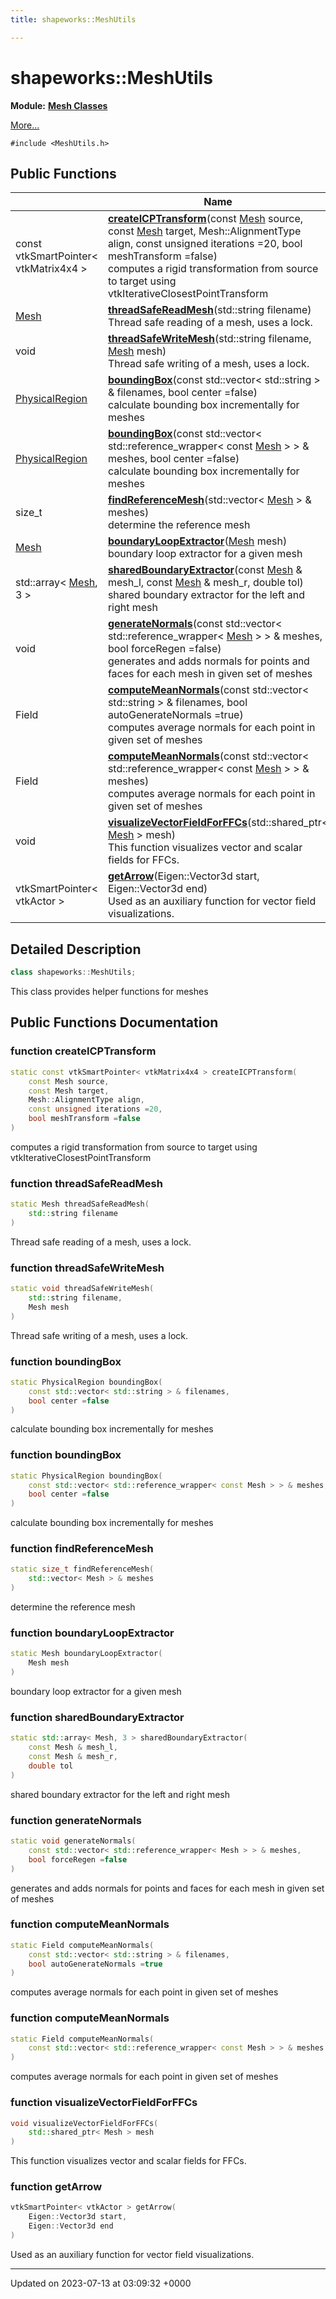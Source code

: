```yaml
---
title: shapeworks::MeshUtils

---
```


# shapeworks::MeshUtils

**Module:** **[Mesh Classes](../Modules/group__Group-Mesh.md)**



 [More...](#detailed-description)


`#include <MeshUtils.h>`

## Public Functions

|                | Name           |
| -------------- | -------------- |
| const vtkSmartPointer< vtkMatrix4x4 > | **[createICPTransform](../Classes/classshapeworks_1_1MeshUtils.md#function-createicptransform)**(const [Mesh](../Classes/classshapeworks_1_1Mesh.md) source, const [Mesh](../Classes/classshapeworks_1_1Mesh.md) target, Mesh::AlignmentType align, const unsigned iterations =20, bool meshTransform =false)<br>computes a rigid transformation from source to target using vtkIterativeClosestPointTransform  |
| [Mesh](../Classes/classshapeworks_1_1Mesh.md) | **[threadSafeReadMesh](../Classes/classshapeworks_1_1MeshUtils.md#function-threadsafereadmesh)**(std::string filename)<br>Thread safe reading of a mesh, uses a lock.  |
| void | **[threadSafeWriteMesh](../Classes/classshapeworks_1_1MeshUtils.md#function-threadsafewritemesh)**(std::string filename, [Mesh](../Classes/classshapeworks_1_1Mesh.md) mesh)<br>Thread safe writing of a mesh, uses a lock.  |
| [PhysicalRegion](../Classes/classshapeworks_1_1PhysicalRegion.md) | **[boundingBox](../Classes/classshapeworks_1_1MeshUtils.md#function-boundingbox)**(const std::vector< std::string > & filenames, bool center =false)<br>calculate bounding box incrementally for meshes  |
| [PhysicalRegion](../Classes/classshapeworks_1_1PhysicalRegion.md) | **[boundingBox](../Classes/classshapeworks_1_1MeshUtils.md#function-boundingbox)**(const std::vector< std::reference_wrapper< const [Mesh](../Classes/classshapeworks_1_1Mesh.md) > > & meshes, bool center =false)<br>calculate bounding box incrementally for meshes  |
| size_t | **[findReferenceMesh](../Classes/classshapeworks_1_1MeshUtils.md#function-findreferencemesh)**(std::vector< [Mesh](../Classes/classshapeworks_1_1Mesh.md) > & meshes)<br>determine the reference mesh  |
| [Mesh](../Classes/classshapeworks_1_1Mesh.md) | **[boundaryLoopExtractor](../Classes/classshapeworks_1_1MeshUtils.md#function-boundaryloopextractor)**([Mesh](../Classes/classshapeworks_1_1Mesh.md) mesh)<br>boundary loop extractor for a given mesh  |
| std::array< [Mesh](../Classes/classshapeworks_1_1Mesh.md), 3 > | **[sharedBoundaryExtractor](../Classes/classshapeworks_1_1MeshUtils.md#function-sharedboundaryextractor)**(const [Mesh](../Classes/classshapeworks_1_1Mesh.md) & mesh_l, const [Mesh](../Classes/classshapeworks_1_1Mesh.md) & mesh_r, double tol)<br>shared boundary extractor for the left and right mesh  |
| void | **[generateNormals](../Classes/classshapeworks_1_1MeshUtils.md#function-generatenormals)**(const std::vector< std::reference_wrapper< [Mesh](../Classes/classshapeworks_1_1Mesh.md) > > & meshes, bool forceRegen =false)<br>generates and adds normals for points and faces for each mesh in given set of meshes  |
| Field | **[computeMeanNormals](../Classes/classshapeworks_1_1MeshUtils.md#function-computemeannormals)**(const std::vector< std::string > & filenames, bool autoGenerateNormals =true)<br>computes average normals for each point in given set of meshes  |
| Field | **[computeMeanNormals](../Classes/classshapeworks_1_1MeshUtils.md#function-computemeannormals)**(const std::vector< std::reference_wrapper< const [Mesh](../Classes/classshapeworks_1_1Mesh.md) > > & meshes)<br>computes average normals for each point in given set of meshes  |
| void | **[visualizeVectorFieldForFFCs](../Classes/classshapeworks_1_1MeshUtils.md#function-visualizevectorfieldforffcs)**(std::shared_ptr< [Mesh](../Classes/classshapeworks_1_1Mesh.md) > mesh)<br>This function visualizes vector and scalar fields for FFCs.  |
| vtkSmartPointer< vtkActor > | **[getArrow](../Classes/classshapeworks_1_1MeshUtils.md#function-getarrow)**(Eigen::Vector3d start, Eigen::Vector3d end)<br>Used as an auxiliary function for vector field visualizations.  |

## Detailed Description

```cpp
class shapeworks::MeshUtils;
```


This class provides helper functions for meshes 

## Public Functions Documentation

### function createICPTransform

```cpp
static const vtkSmartPointer< vtkMatrix4x4 > createICPTransform(
    const Mesh source,
    const Mesh target,
    Mesh::AlignmentType align,
    const unsigned iterations =20,
    bool meshTransform =false
)
```

computes a rigid transformation from source to target using vtkIterativeClosestPointTransform 

### function threadSafeReadMesh

```cpp
static Mesh threadSafeReadMesh(
    std::string filename
)
```

Thread safe reading of a mesh, uses a lock. 

### function threadSafeWriteMesh

```cpp
static void threadSafeWriteMesh(
    std::string filename,
    Mesh mesh
)
```

Thread safe writing of a mesh, uses a lock. 

### function boundingBox

```cpp
static PhysicalRegion boundingBox(
    const std::vector< std::string > & filenames,
    bool center =false
)
```

calculate bounding box incrementally for meshes 

### function boundingBox

```cpp
static PhysicalRegion boundingBox(
    const std::vector< std::reference_wrapper< const Mesh > > & meshes,
    bool center =false
)
```

calculate bounding box incrementally for meshes 

### function findReferenceMesh

```cpp
static size_t findReferenceMesh(
    std::vector< Mesh > & meshes
)
```

determine the reference mesh 

### function boundaryLoopExtractor

```cpp
static Mesh boundaryLoopExtractor(
    Mesh mesh
)
```

boundary loop extractor for a given mesh 

### function sharedBoundaryExtractor

```cpp
static std::array< Mesh, 3 > sharedBoundaryExtractor(
    const Mesh & mesh_l,
    const Mesh & mesh_r,
    double tol
)
```

shared boundary extractor for the left and right mesh 

### function generateNormals

```cpp
static void generateNormals(
    const std::vector< std::reference_wrapper< Mesh > > & meshes,
    bool forceRegen =false
)
```

generates and adds normals for points and faces for each mesh in given set of meshes 

### function computeMeanNormals

```cpp
static Field computeMeanNormals(
    const std::vector< std::string > & filenames,
    bool autoGenerateNormals =true
)
```

computes average normals for each point in given set of meshes 

### function computeMeanNormals

```cpp
static Field computeMeanNormals(
    const std::vector< std::reference_wrapper< const Mesh > > & meshes
)
```

computes average normals for each point in given set of meshes 

### function visualizeVectorFieldForFFCs

```cpp
void visualizeVectorFieldForFFCs(
    std::shared_ptr< Mesh > mesh
)
```

This function visualizes vector and scalar fields for FFCs. 

### function getArrow

```cpp
vtkSmartPointer< vtkActor > getArrow(
    Eigen::Vector3d start,
    Eigen::Vector3d end
)
```

Used as an auxiliary function for vector field visualizations. 

-------------------------------

Updated on 2023-07-13 at 03:09:32 +0000